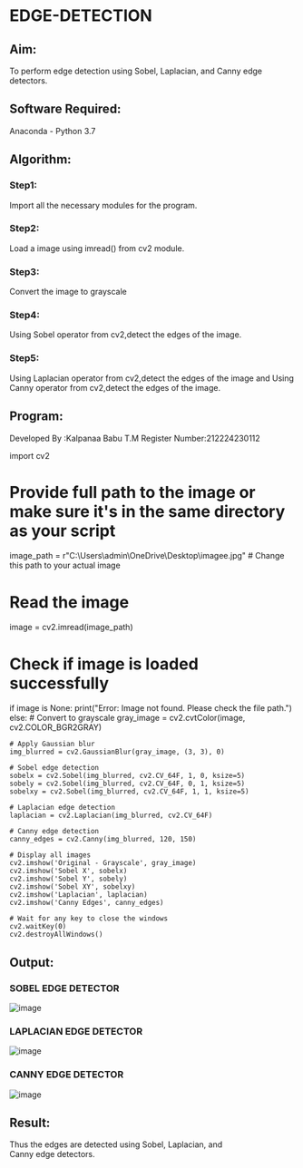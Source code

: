 # EDGE-DETECTION
## Aim:
To perform edge detection using Sobel, Laplacian, and Canny edge detectors.

## Software Required:
Anaconda - Python 3.7

## Algorithm:
### Step1:
Import all the necessary modules for the program.

### Step2:
Load a image using imread() from cv2 module.

### Step3:
Convert the image to grayscale

### Step4:
Using Sobel operator from cv2,detect the edges of the image.

### Step5:

Using Laplacian operator from cv2,detect the edges of the image and Using Canny operator from cv2,detect the edges of the image.
## Program:

Developed By :Kalpanaa Babu T.M
Register Number:212224230112


import cv2

# Provide full path to the image or make sure it's in the same directory as your script
image_path = r"C:\Users\admin\OneDrive\Desktop\imagee.jpg"  # Change this path to your actual image

# Read the image
image = cv2.imread(image_path)

# Check if image is loaded successfully
if image is None:
    print("Error: Image not found. Please check the file path.")
else:
    # Convert to grayscale
    gray_image = cv2.cvtColor(image, cv2.COLOR_BGR2GRAY)

    # Apply Gaussian blur
    img_blurred = cv2.GaussianBlur(gray_image, (3, 3), 0)

    # Sobel edge detection
    sobelx = cv2.Sobel(img_blurred, cv2.CV_64F, 1, 0, ksize=5)
    sobely = cv2.Sobel(img_blurred, cv2.CV_64F, 0, 1, ksize=5)
    sobelxy = cv2.Sobel(img_blurred, cv2.CV_64F, 1, 1, ksize=5)

    # Laplacian edge detection
    laplacian = cv2.Laplacian(img_blurred, cv2.CV_64F)

    # Canny edge detection
    canny_edges = cv2.Canny(img_blurred, 120, 150)

    # Display all images
    cv2.imshow('Original - Grayscale', gray_image)
    cv2.imshow('Sobel X', sobelx)
    cv2.imshow('Sobel Y', sobely)
    cv2.imshow('Sobel XY', sobelxy)
    cv2.imshow('Laplacian', laplacian)
    cv2.imshow('Canny Edges', canny_edges)

    # Wait for any key to close the windows
    cv2.waitKey(0)
    cv2.destroyAllWindows()

## Output:
### SOBEL EDGE DETECTOR




![image](https://github.com/user-attachments/assets/c804279e-171d-4bb8-aa9a-03c29bad9dc5)




### LAPLACIAN EDGE DETECTOR


![image](https://github.com/user-attachments/assets/f274f256-428b-44d4-b090-1b99f8fdf69f)




### CANNY EDGE DETECTOR


![image](https://github.com/user-attachments/assets/e4594e3a-4dc4-4874-a87b-c0f5f8ef4f84)


## Result:
Thus the edges are detected using Sobel, Laplacian, and Canny edge detectors.
